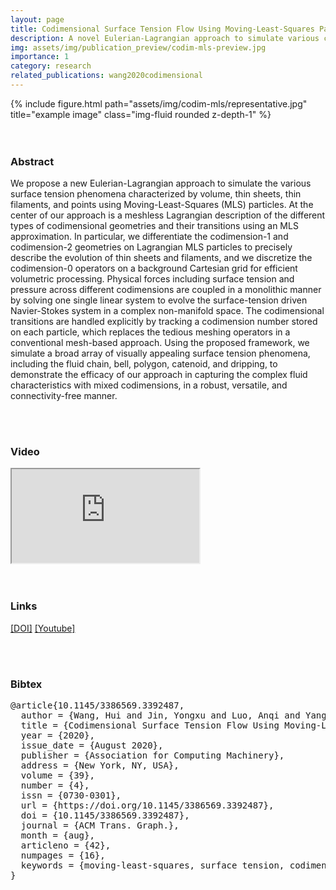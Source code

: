 ```yaml
---
layout: page
title: Codimensional Surface Tension Flow Using Moving-Least-Squares Particles
description: A novel Eulerian-Lagrangian approach to simulate various codimensional surface tension phenomena characterized by volume, thin sheets, thin filaments, and points using Moving-Least-Squares (MLS) particles
img: assets/img/publication_preview/codim-mls-preview.jpg
importance: 1
category: research
related_publications: wang2020codimensional
---
```


<div class="row">
    <div class="col-sm mt-3 mt-md-0">
        {% include figure.html path="assets/img/codim-mls/representative.jpg" title="example image" class="img-fluid rounded z-depth-1" %}
    </div>
</div>

<br>
<br>

### Abstract

We propose a new Eulerian-Lagrangian approach to simulate the various surface tension phenomena characterized by volume, thin sheets, thin filaments, and points using Moving-Least-Squares (MLS) particles. At the center of our approach is a meshless Lagrangian description of the different types of codimensional geometries and their transitions using an MLS approximation. In particular, we differentiate the codimension-1 and codimension-2 geometries on Lagrangian MLS particles to precisely describe the evolution of thin sheets and filaments, and we discretize the codimension-0 operators on a background Cartesian grid for efficient volumetric processing. Physical forces including surface tension and pressure across different codimensions are coupled in a monolithic manner by solving one single linear system to evolve the surface-tension driven Navier-Stokes system in a complex non-manifold space. The codimensional transitions are handled explicitly by tracking a codimension number stored on each particle, which replaces the tedious meshing operators in a conventional mesh-based approach. Using the proposed framework, we simulate a broad array of visually appealing surface tension phenomena, including the fluid chain, bell, polygon, catenoid, and dripping, to demonstrate the efficacy of our approach in capturing the complex fluid characteristics with mixed codimensions, in a robust, versatile, and connectivity-free manner.

<br>
<br>

### Video


<div class="embed-responsive embed-responsive-16by9">
  <iframe class="embed-responsive-item" src="https://www.youtube.com/embed/ugJhLMlyctc" allowfullscreen></iframe>
</div>

<br>
<br>

### Links

[[DOI]](https://dl.acm.org/doi/abs/10.1145/3386569.3392487)
[[Youtube]](https://www.youtube.com/watch?v=ugJhLMlyctc)

<br>
<br>

### Bibtex

<pre>
@article{10.1145/3386569.3392487,
  author = {Wang, Hui and Jin, Yongxu and Luo, Anqi and Yang, Xubo and Zhu, Bo},
  title = {Codimensional Surface Tension Flow Using Moving-Least-Squares Particles},
  year = {2020},
  issue_date = {August 2020},
  publisher = {Association for Computing Machinery},
  address = {New York, NY, USA},
  volume = {39},
  number = {4},
  issn = {0730-0301},
  url = {https://doi.org/10.1145/3386569.3392487},
  doi = {10.1145/3386569.3392487},
  journal = {ACM Trans. Graph.},
  month = {aug},
  articleno = {42},
  numpages = {16},
  keywords = {moving-least-squares, surface tension, codimensional fluids, PIC/FLIP}
}
</pre>